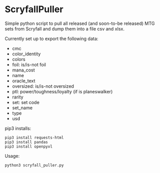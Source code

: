 # ScryfallPuller
Simple python script to pull all released (and soon-to-be released) MTG sets from Scryfall and dump them into a file csv and xlsx.

Currently set up to export the following data:
- cmc
- color_identity
- colors
- foil: is/is-not foil
- mana_cost
- name
- oracle_text
- oversized: is/is-not oversized
- ptl: power/toughness/loyalty (if is planeswalker)
- rarity
- set: set code
- set_name
- type
- usd

pip3 installs:
```
pip3 install requests-html
pip3 install pandas
pip3 install openpyxl
```

Usage:
```
python3 scryfall_puller.py
```
